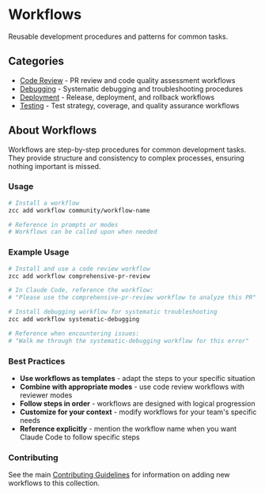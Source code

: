 # Workflows

Reusable development procedures and patterns for common tasks.

## Categories

- [Code Review](code-review/) - PR review and code quality assessment workflows
- [Debugging](debugging/) - Systematic debugging and troubleshooting procedures
- [Deployment](deployment/) - Release, deployment, and rollback workflows  
- [Testing](testing/) - Test strategy, coverage, and quality assurance workflows

## About Workflows

Workflows are step-by-step procedures for common development tasks. They provide structure and consistency to complex processes, ensuring nothing important is missed.

### Usage

```bash
# Install a workflow
zcc add workflow community/workflow-name

# Reference in prompts or modes
# Workflows can be called upon when needed
```

### Example Usage

```bash
# Install and use a code review workflow
zcc add workflow comprehensive-pr-review

# In Claude Code, reference the workflow:
# "Please use the comprehensive-pr-review workflow to analyze this PR"

# Install debugging workflow for systematic troubleshooting
zcc add workflow systematic-debugging

# Reference when encountering issues:
# "Walk me through the systematic-debugging workflow for this error"
```

### Best Practices

- **Use workflows as templates** - adapt the steps to your specific situation
- **Combine with appropriate modes** - use code review workflows with reviewer modes
- **Follow steps in order** - workflows are designed with logical progression
- **Customize for your context** - modify workflows for your team's specific needs
- **Reference explicitly** - mention the workflow name when you want Claude Code to follow specific steps

### Contributing

See the main [Contributing Guidelines](../CONTRIBUTING.md) for information on adding new workflows to this collection.